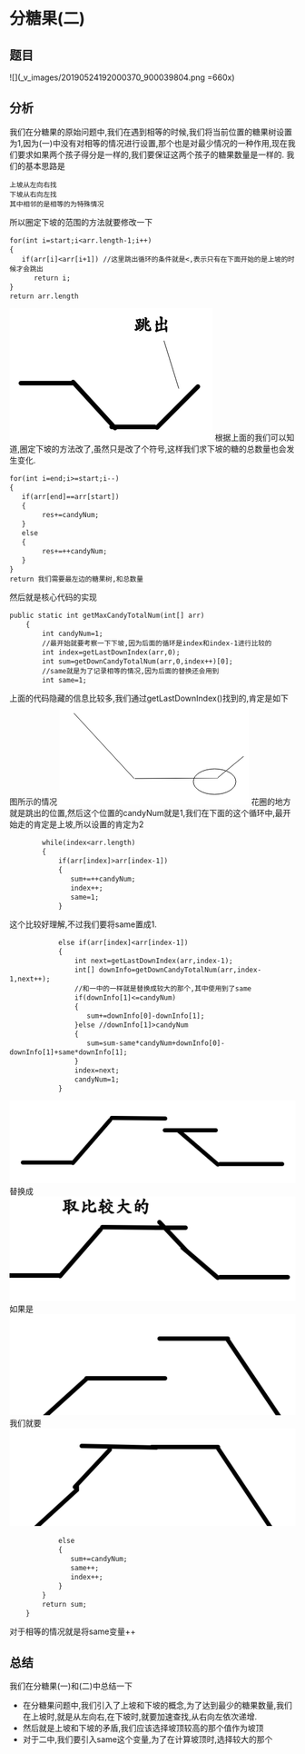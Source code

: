 # 分糖果(二)
## 题目
![](_v_images/20190524192000370_900039804.png =660x)
## 分析
我们在分糖果的原始问题中,我们在遇到相等的时候,我们将当前位置的糖果树设置为1,因为(一)中没有对相等的情况进行设置,那个也是对最少情况的一种作用,现在我们要求如果两个孩子得分是一样的,我们要保证这两个孩子的糖果数量是一样的.
我们的基本思路是
```
上坡从左向右找
下坡从右向左找
其中相邻的是相等的为特殊情况
```
所以圈定下坡的范围的方法就要修改一下
```
for(int i=start;i<arr.length-1;i++)
{
   if(arr[i]<arr[i+1]) //这里跳出循环的条件就是<,表示只有在下面开始的是上坡的时候才会跳出
      return i;
}
return arr.length
```
![](_v_images/20190524194335916_904237764.png)
根据上面的我们可以知道,圈定下坡的方法改了,虽然只是改了个符号,这样我们求下坡的糖的总数量也会发生变化.
```
for(int i=end;i>=start;i--)
{
   if(arr[end]==arr[start])
   {
        res+=candyNum;
   }
   else
   {
        res+=++candyNum; 
   }
}
return 我们需要最左边的糖果树,和总数量
```
然后就是核心代码的实现
```
public static int getMaxCandyTotalNum(int[] arr)
    {
        int candyNum=1;
        //最开始就要考察一下下坡,因为后面的循环是index和index-1进行比较的
        int index=getLastDownIndex(arr,0);
        int sum=getDownCandyTotalNum(arr,0,index++)[0];
        //same就是为了记录相等的情况,因为后面的替换还会用到
        int same=1;
```
上面的代码隐藏的信息比较多,我们通过getLastDownIndex()找到的,肯定是如下图所示的情况
![](_v_images/20190524203917064_851715267.png)
花圈的地方就是跳出的位置,然后这个位置的candyNum就是1,我们在下面的这个循环中,最开始走的肯定是上坡,所以设置的肯定为2
```
        while(index<arr.length)
        {   
            if(arr[index]>arr[index-1])
            {
               sum+=++candyNum;
               index++;
               same=1;
            }
```
这个比较好理解,不过我们要将same置成1.
```
            else if(arr[index]<arr[index-1])
            {
                int next=getLastDownIndex(arr,index-1);
                int[] downInfo=getDownCandyTotalNum(arr,index-1,next++);
                //和一中的一样就是替换成较大的那个,其中使用到了same
                if(downInfo[1]<=candyNum)
                {
                   sum+=downInfo[0]-downInfo[1];
                }else //downInfo[1]>candyNum
                {
                   sum=sum-same*candyNum+downInfo[0]-downInfo[1]+same*downInfo[1];
                }
                index=next;
                candyNum=1;
            }
```
![](_v_images/20190524204320189_134856946.png)
替换成
![](_v_images/20190524204421414_1310387345.png)
如果是
![](_v_images/20190524204521647_86552321.png)
我们就要
![](_v_images/20190524204621592_600369736.png)
```
            else
            {
               sum+=candyNum;
               same++;
               index++;
            }
        }
        return sum;
    }
```
对于相等的情况就是将same变量++

## 总结
我们在分糖果(一)和(二)中总结一下
* 在分糖果问题中,我们引入了上坡和下坡的概念,为了达到最少的糖果数量,我们在上坡时,就是从左向右,在下坡时,就要加速查找,从右向左依次递增.
* 然后就是上坡和下坡的矛盾,我们应该选择坡顶较高的那个值作为坡顶
* 对于二中,我们要引入same这个变量,为了在计算坡顶时,选择较大的那个